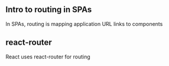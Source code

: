 ## Intro to routing in SPAs

In SPAs, routing is mapping application URL links to components

## react-router

React uses react-router for routing
